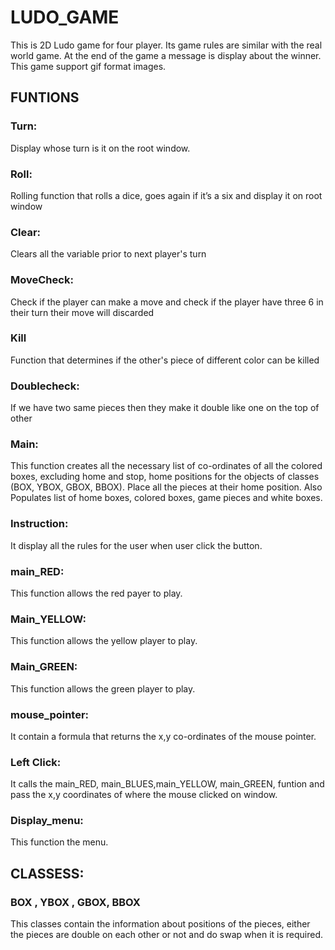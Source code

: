 # LUDO_GAME
This is 2D Ludo game for four player. Its game rules are similar with the real world game. At the end of the game a message is display about the winner. This game support gif format images.
## FUNTIONS
### Turn:
Display whose turn is it on the root window.
### Roll:
Rolling function that rolls a dice, goes again if it’s a six and display it on root window
### Clear:
Clears all the variable prior to next player's turn
### MoveCheck:
Check if the player can make a move and check if the player have three 6 in their turn their move will discarded
### Kill
Function that determines if the other's piece of different color can be killed
### Doublecheck:
If we have two same pieces then they make it double like one on the top of other
### Main:
This function creates all the necessary list of co-ordinates of all the colored boxes, excluding home and
stop, home positions for the objects of classes (BOX, YBOX, GBOX, BBOX). Place all the pieces at their
home position. Also Populates list of home boxes, colored boxes, game pieces and white boxes.
### Instruction:
It display all the rules for the user when user click the button.
### main_RED:
This function allows the red payer to play.
### Main_YELLOW:
This function allows the yellow player to play.
### Main_GREEN:
This function allows the green player to play.
### mouse_pointer:
It contain a formula that returns the x,y co-ordinates of the mouse pointer.
### Left Click:
It calls the main_RED, main_BLUES,main_YELLOW, main_GREEN, funtion and pass the x,y coordinates of where the mouse clicked on window.
### Display_menu:
This function the menu.
## CLASSESS:
### BOX , YBOX , GBOX, BBOX
This classes contain the information about positions of the pieces, either the pieces are double on each
other or not and do swap when it is required.
